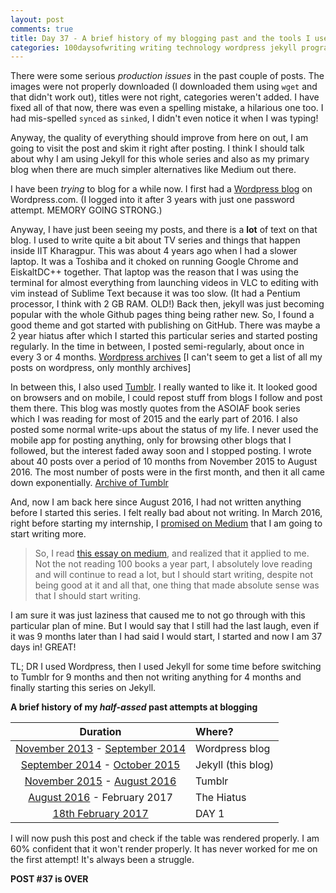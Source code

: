 ```yaml
---
layout: post
comments: true
title: Day 37 - A brief history of my blogging past and the tools I used
categories: 100daysofwriting writing technology wordpress jekyll programming technology
---
```


There were some serious _production issues_ in the past couple of posts. The
images were not properly downloaded (I downloaded them using `wget` and that
didn't work out), titles were not right, categories weren't added. I have fixed
all of that now, there was even a spelling mistake, a hilarious one too. I had
mis-spelled `synced` as `sinked`, I didn't even notice it when I was typing!

Anyway, the quality of everything should improve from here on out, I am going to
visit the post and skim it right after posting. I think I should talk about why
I am using Jekyll for this whole series and also as my primary blog when there
are much simpler alternatives like Medium out there.

I have been _trying_ to blog for a while now. I first had a [Wordpress
blog](https://mylifeatiitkgp.wordpress.com/) on Wordpress.com. (I logged into it
after 3 years with just one password attempt.  MEMORY GOING STRONG.)

Anyway, I have just been seeing my posts, and there is a **lot** of text on that
blog. I used to write quite a bit about TV series and things that happen inside
IIT Kharagpur. This was about 4 years ago when I had a slower laptop. It was a
Toshiba and it choked on running Google Chrome and EiskaltDC++ together. That
laptop was the reason that I was using the terminal for almost everything from
launching videos in VLC to editing with vim instead of Sublime Text because it
was too slow. (It had a Pentium processor, I think with 2 GB RAM. OLD!) Back
then, jekyll was just becoming popular with the whole Github pages thing being
rather new. So, I found a good theme and got started with publishing on GitHub.
There was maybe a 2 year hiatus after which I started this particular series and
started posting regularly. In the time in between, I posted semi-regularly,
about once in every 3 or 4 months. [Wordpress
archives](https://mylifeatiitkgp.wordpress.com/) [I can't seem to get a list of
all my posts on wordpress, only monthly archives]

In between this, I also used [Tumblr](http://the-shorter-posts.tumblr.com/). I
really wanted to like it. It looked good on browsers and on mobile, I could
repost stuff from blogs I follow and post them there. This blog was mostly
quotes from the ASOIAF book series which I was reading for most of 2015 and the
early part of 2016. I also posted some normal write-ups about the status of my
life. I never used the mobile app for posting anything, only for browsing other
blogs that I followed, but the interest faded away soon and I stopped posting. I
wrote about 40 posts over a period of 10 months from November 2015 to August
2016. The most number of posts were in the first month, and then it all came
down exponentially. [Archive of
Tumblr](http://the-shorter-posts.tumblr.com/archive/)

And, now I am back here since August 2016, I had not written anything before I
started this series. I felt really bad about not writing. In March 2016, right
before starting my internship, I [promised on
Medium](https://medium.com/@icyflame/i-am-going-to-start-writing-ceac3e108c28#.i543sko4h) 
that I am going to start writing more.

> So, I read [this essay on medium](https://medium.com/the-mission/why-i-don-t-read-100-books-a-year-70452d5373d4#.pyl5m35ag), 
> and realized that it applied to me. Not the
> not reading 100 books a year part, I absolutely love reading and will continue
> to read a lot, but I should start writing, despite not being good at it and all
> that, one thing that made absolute sense was that I should start writing.

I am sure it was just laziness that caused me to not go through with this
particular plan of mine. But I would say that I still had the last laugh, even
if it was 9 months later than I had said I would start, I started and now I am
37 days in! GREAT!

TL; DR I used Wordpress, then I used Jekyll for some time before switching to
Tumblr for 9 months and then not writing anything for 4 months and finally
starting this series on Jekyll.

**A brief history of my _half-assed_ past attempts at blogging**

Duration | Where?
:---: | :---
[November 2013](https://mylifeatiitkgp.wordpress.com/2013/11/16/about-this-blog/) - [September 2014](https://mylifeatiitkgp.wordpress.com/2014/09/11/mid-autumn-semester-2014/) | Wordpress blog
[September 2014](https://icyflame.github.io/blog/web-development/2014/09/12/first-post/) - [October 2015](https://icyflame.github.io/blog/nodejs/cli/linux/2015/10/03/moving-to-node-4/) | Jekyll (this blog)
[November 2015](http://the-shorter-posts.tumblr.com/post/132990399185/to-both-our-queens-to-the-young-and-the-old) - [August 2016](http://the-shorter-posts.tumblr.com/post/148302152380/i-am-back) | Tumblr
[August 2016](https://icyflame.github.io/blog/web-development/projects/2016/08/08/cutouts-link-aggregator/) - February 2017 | The Hiatus 
[18th February 2017](https://icyflame.github.io/blog/100daysofwriting/writing/2017/02/18/day-1-begin/) | DAY 1

I will now push this post and check if the table was rendered properly. I am 60%
confident that it won't render properly. It has never worked for me on the first
attempt! It's always been a struggle.

**POST #37 is OVER**
